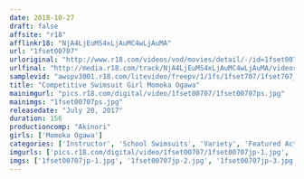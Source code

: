 ```yaml
---
date: 2018-10-27
draft: false
affsite: "r18"
afflinkr18: "NjA4LjEuMS4xLjAuMC4wLjAuMA"
url: "1fset00707"
urloriginal: "http://www.r18.com/videos/vod/movies/detail/-/id=1fset00707"
urlfinal: "http://media.r18.com/track/NjA4LjEuMS4xLjAuMC4wLjAuMA/videos/vod/movies/detail/-/id=1fset00707"
samplevid: "awspv3001.r18.com/litevideo/freepv/1/1fs/1fset707/1fset707_dmb_w.mp4"
title: "Competitive Swimsuit Girl Momoka Ogawa"
mainimgurl: "pics.r18.com/digital/video/1fset00707/1fset00707ps.jpg"
mainimgs: "1fset00707ps.jpg"
releasedate: "July 20, 2017"
duration: 156
productioncomp: "Akinori"
girls: ['Momoka Ogawa']
categories: ['Instructor', 'School Swimsuits', 'Variety', 'Featured Actress', 'Massage', 'Hi-Def']
imgurls: ['pics.r18.com/digital/video/1fset00707/1fset00707jp-1.jpg', 'pics.r18.com/digital/video/1fset00707/1fset00707jp-2.jpg', 'pics.r18.com/digital/video/1fset00707/1fset00707jp-3.jpg', 'pics.r18.com/digital/video/1fset00707/1fset00707jp-4.jpg', 'pics.r18.com/digital/video/1fset00707/1fset00707jp-5.jpg', 'pics.r18.com/digital/video/1fset00707/1fset00707jp-6.jpg', 'pics.r18.com/digital/video/1fset00707/1fset00707jp-7.jpg', 'pics.r18.com/digital/video/1fset00707/1fset00707jp-8.jpg', 'pics.r18.com/digital/video/1fset00707/1fset00707jp-9.jpg', 'pics.r18.com/digital/video/1fset00707/1fset00707jp-10.jpg', 'pics.r18.com/digital/video/1fset00707/1fset00707jp-11.jpg', 'pics.r18.com/digital/video/1fset00707/1fset00707jp-12.jpg', 'pics.r18.com/digital/video/1fset00707/1fset00707jp-13.jpg', 'pics.r18.com/digital/video/1fset00707/1fset00707jp-14.jpg', 'pics.r18.com/digital/video/1fset00707/1fset00707jp-15.jpg', 'pics.r18.com/digital/video/1fset00707/1fset00707jp-16.jpg', 'pics.r18.com/digital/video/1fset00707/1fset00707jp-17.jpg', 'pics.r18.com/digital/video/1fset00707/1fset00707jp-18.jpg', 'pics.r18.com/digital/video/1fset00707/1fset00707jp-19.jpg', 'pics.r18.com/digital/video/1fset00707/1fset00707jp-20.jpg']
imgs: ['1fset00707jp-1.jpg', '1fset00707jp-2.jpg', '1fset00707jp-3.jpg', '1fset00707jp-4.jpg', '1fset00707jp-5.jpg', '1fset00707jp-6.jpg', '1fset00707jp-7.jpg', '1fset00707jp-8.jpg', '1fset00707jp-9.jpg', '1fset00707jp-10.jpg', '1fset00707jp-11.jpg', '1fset00707jp-12.jpg', '1fset00707jp-13.jpg', '1fset00707jp-14.jpg', '1fset00707jp-15.jpg', '1fset00707jp-16.jpg', '1fset00707jp-17.jpg', '1fset00707jp-18.jpg', '1fset00707jp-19.jpg', '1fset00707jp-20.jpg']
---
```

